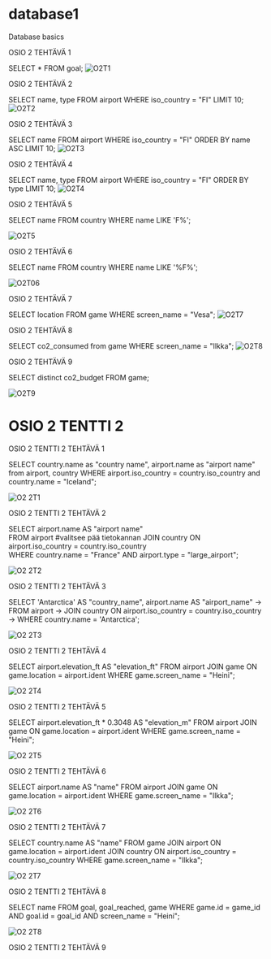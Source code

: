# database1
Database basics

OSIO 2 TEHTÄVÄ 1

SELECT * FROM goal;
![O2T1](https://github.com/user-attachments/assets/46af8304-cccd-4993-aa9a-7b14a1cc6caa)

OSIO 2 TEHTÄVÄ 2

SELECT name, type FROM airport WHERE iso_country = "FI" LIMIT 10;
![O2T2](https://github.com/user-attachments/assets/c45e6817-8797-4f4a-a5cd-7b5da8346e1d)

OSIO 2 TEHTÄVÄ 3

SELECT name FROM airport WHERE iso_country = "FI" ORDER BY name ASC LIMIT 10;
![O2T3](https://github.com/user-attachments/assets/95438b6a-4923-4c2f-866f-2ff3db4a6703)

OSIO 2 TEHTÄVÄ 4

SELECT name, type FROM airport WHERE iso_country = "FI" ORDER BY type LIMIT 10;
![O2T4](https://github.com/user-attachments/assets/c3058645-d6d8-4641-b2bc-2c16ce892010)

OSIO 2 TEHTÄVÄ 5 

SELECT name FROM country WHERE name LIKE 'F%';

![O2T5](https://github.com/user-attachments/assets/e6040b9e-4dd2-4684-bf07-ebdfbcd46d73)

OSIO 2 TEHTÄVÄ 6

SELECT name FROM country WHERE name LIKE '%F%';

![O2T06](https://github.com/user-attachments/assets/3151484a-1d81-4d72-a0f1-664f8912ff91)

OSIO 2 TEHTÄVÄ 7

SELECT location FROM game WHERE screen_name = "Vesa";
![O2T7](https://github.com/user-attachments/assets/d209f938-0fe6-46d0-a8cf-494fa6f69ba4)

OSIO 2 TEHTÄVÄ 8

SELECT co2_consumed from game WHERE screen_name = "Ilkka";
![O2T8](https://github.com/user-attachments/assets/3409c8ac-c458-4162-9d0c-d17debb7488d)

OSIO 2 TEHTÄVÄ 9

SELECT distinct co2_budget FROM game;

![O2T9](https://github.com/user-attachments/assets/36741265-71d4-49b7-a39f-71edc46e260b)

# OSIO 2 TENTTI 2

OSIO 2 TENTTI 2 TEHTÄVÄ 1

SELECT country.name as "country name", airport.name as "airport name" from airport, country 
WHERE airport.iso_country = country.iso_country and country.name = "Iceland";

![O2 2T1](https://github.com/user-attachments/assets/d2f2bce3-4522-4aee-93df-e23a400f24ca)


OSIO 2 TENTTI 2 TEHTÄVÄ 2

SELECT airport.name AS "airport name"                              
FROM airport #valitsee pää tietokannan
JOIN country ON airport.iso_country = country.iso_country           
WHERE country.name = "France" AND airport.type = "large_airport";  


![O2 2T2](https://github.com/user-attachments/assets/f76765a7-8598-4edb-a975-361806b91ac0)


OSIO 2 TENTTI 2 TEHTÄVÄ 3

SELECT 'Antarctica' AS "country_name", airport.name AS "airport_name"
    -> FROM airport 
    -> JOIN country ON airport.iso_country = country.iso_country
    -> WHERE country.name = 'Antarctica';

![O2 2T3](https://github.com/user-attachments/assets/18da6bd4-4f8c-4770-8804-8740561cab10)


OSIO 2 TENTTI 2 TEHTÄVÄ 4

SELECT airport.elevation_ft AS "elevation_ft" 
FROM airport
JOIN game ON game.location = airport.ident
WHERE game.screen_name = "Heini";

![O2 2T4](https://github.com/user-attachments/assets/410e24ff-118a-464e-979c-97c3f73c3b1c)


OSIO 2 TENTTI 2 TEHTÄVÄ 5

SELECT airport.elevation_ft * 0.3048 AS "elevation_m" 
FROM airport
JOIN game ON game.location = airport.ident
WHERE game.screen_name = "Heini";

![O2 2T5](https://github.com/user-attachments/assets/049114a8-eeb7-43ee-92aa-9521013f72c9)


OSIO 2 TENTTI 2 TEHTÄVÄ 6

SELECT airport.name AS "name" 
FROM airport
JOIN game ON game.location = airport.ident
WHERE game.screen_name = "Ilkka";

![O2 2T6](https://github.com/user-attachments/assets/b68c182c-6076-4d47-bed5-bd6bc93a5fc5)


OSIO 2 TENTTI 2 TEHTÄVÄ 7

SELECT country.name AS "name" 
FROM game
JOIN airport ON game.location = airport.ident
JOIN country ON airport.iso_country = country.iso_country
WHERE game.screen_name = "Ilkka";

![O2 2T7](https://github.com/user-attachments/assets/d9099a56-69b7-4326-9d08-05b71419dec3)


OSIO 2 TENTTI 2 TEHTÄVÄ 8

SELECT name
FROM goal, goal_reached, game
WHERE game.id = game_id 
AND goal.id = goal_id 
AND screen_name = "Heini";

![O2 2T8](https://github.com/user-attachments/assets/dd6052b3-f7f7-4a6c-8680-f0e747dad944)


OSIO 2 TENTTI 2 TEHTÄVÄ 9












